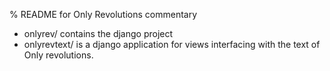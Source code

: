 % README for Only Revolutions commentary

* onlyrev/ contains the django project
* onlyrevtext/ is a django application for views interfacing with the text of
  Only revolutions.

